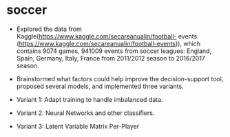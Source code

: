 # soccer

* Explored the data from Kaggle(https://www.kaggle.com/secareanualin/football- events (https://www.kaggle.com/secareanualin/football-events)),
 which contains 9074 games, 941009 events from soccer leagues: England, Spain, Germany, Italy, France from 2011/2012 season to 2016/2017 season.
 
* Brainstormed what factors could help improve the decision-support tool, proposed several models, and implemented three variants.

* Variant 1: Adapt training to handle imbalanced data.

* Variant 2: Neural Networks and other classifiers.

* Variant 3: Latent Variable Matrix Per-Player
